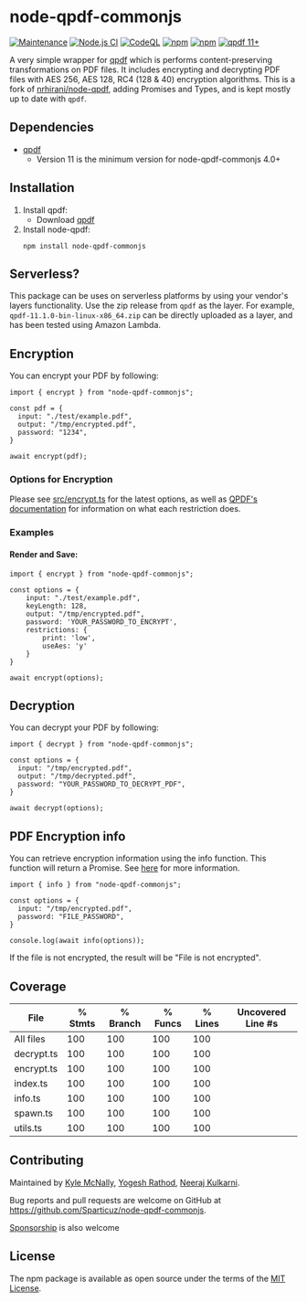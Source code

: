 # node-qpdf-commonjs

[![Maintenance](https://img.shields.io/badge/Maintained%3F-yes-green.svg)](https://github.com/Sparticuz/node-qpdf-commonjs/commits/master)
[![Node.js CI](https://github.com/Sparticuz/node-qpdf-commonjs/actions/workflows/node.js.yml/badge.svg)](https://github.com/Sparticuz/node-qpdf-commonjs/actions/workflows/node.js.yml)
[![CodeQL](https://github.com/Sparticuz/node-qpdf-commonjs/actions/workflows/codeql-analysis.yml/badge.svg)](https://github.com/Sparticuz/node-qpdf-commonjs/actions/workflows/codeql-analysis.yml)
[![npm](https://img.shields.io/npm/v/node-qpdf-commonjs)](https://www.npmjs.com/package/node-qpdf-commonjs)
[![npm](https://img.shields.io/npm/dm/node-qpdf)](https://www.npmjs.com/package/node-qpdf-commonjs)
[![qpdf 11+](https://img.shields.io/badge/dependencies-qpdf-green)](https://github.com/qpdf/qpdf)

A very simple wrapper for [qpdf](https://github.com/qpdf/qpdf) which is performs content-preserving transformations on PDF files. It includes encrypting and decrypting PDF files with AES 256, AES 128, RC4 (128 & 40) encryption algorithms. This is a fork of [nrhirani/node-qpdf](https://github.com/nrhirani/node-qpdf), adding Promises and Types, and is kept mostly up to date with `qpdf`.

## Dependencies

- [qpdf](https://github.com/qpdf/qpdf)
  - Version 11 is the minimum version for node-qpdf-commonjs 4.0+

## Installation

1. Install qpdf:
   - Download [qpdf](https://github.com/qpdf/qpdf/releases)
2. Install node-qpdf:
   ```
   npm install node-qpdf-commonjs
   ```

## Serverless?

This package can be uses on serverless platforms by using your vendor's layers functionality. Use the zip release from `qpdf` as the layer. For example, `qpdf-11.1.0-bin-linux-x86_64.zip` can be directly uploaded as a layer, and has been tested using Amazon Lambda.

## Encryption

You can encrypt your PDF by following:

```
import { encrypt } from "node-qpdf-commonjs";

const pdf = {
  input: "./test/example.pdf",
  output: "/tmp/encrypted.pdf",
  password: "1234",
}

await encrypt(pdf);
```

### Options for Encryption

Please see [src/encrypt.ts](https://github.com/Sparticuz/node-qpdf-commonjs/blob/master/src/encrypt.ts#L9) for the latest options, as well as [QPDF's documentation](https://qpdf.readthedocs.io/en/stable/cli.html#encryption) for information on what each restriction does.

### Examples

#### Render and Save:

```
import { encrypt } from "node-qpdf-commonjs";

const options = {
    input: "./test/example.pdf",
    keyLength: 128,
    output: "/tmp/encrypted.pdf",
    password: 'YOUR_PASSWORD_TO_ENCRYPT',
    restrictions: {
        print: 'low',
        useAes: 'y'
    }
}

await encrypt(options);
```

## Decryption

You can decrypt your PDF by following:

```
import { decrypt } from "node-qpdf-commonjs";

const options = {
  input: "/tmp/encrypted.pdf",
  output: "/tmp/decrypted.pdf",
  password: "YOUR_PASSWORD_TO_DECRYPT_PDF",
}

await decrypt(options);
```

## PDF Encryption info

You can retrieve encryption information using the info function. This function will return a Promise<string>. See [here](https://qpdf.readthedocs.io/en/stable/cli.html#option-show-encryption) for more information.

```
import { info } from "node-qpdf-commonjs";

const options = {
  input: "/tmp/encrypted.pdf",
  password: "FILE_PASSWORD",
}

console.log(await info(options));
```

If the file is not encrypted, the result will be "File is not encrypted".

## Coverage

| File       | % Stmts | % Branch | % Funcs | % Lines | Uncovered Line #s |
| ---------- | ------- | -------- | ------- | ------- | ----------------- |
| All files  | 100     | 100      | 100     | 100     |
| decrypt.ts | 100     | 100      | 100     | 100     |
| encrypt.ts | 100     | 100      | 100     | 100     |
| index.ts   | 100     | 100      | 100     | 100     |
| info.ts    | 100     | 100      | 100     | 100     |
| spawn.ts   | 100     | 100      | 100     | 100     |
| utils.ts   | 100     | 100      | 100     | 100     |

## Contributing

Maintained by [Kyle McNally](http://www.github.com/Sparticuz), [Yogesh Rathod](http://www.github.com/yogeshhrathod), [Neeraj Kulkarni](http://www.github.com/dazkool223).

Bug reports and pull requests are welcome on GitHub at https://github.com/Sparticuz/node-qpdf-commonjs.

[Sponsorship](https://github.com/sponsors/Sparticuz) is also welcome

## License

The npm package is available as open source under the terms of the [MIT License](http://opensource.org/licenses/MIT).
